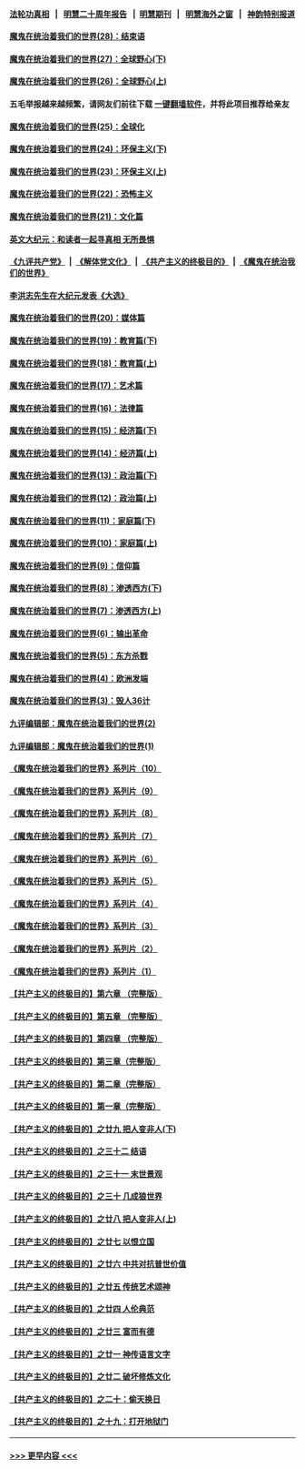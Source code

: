 #### [法轮功真相](https://github.com/gfw-breaker/truth/blob/master/README.md?t=0) &nbsp;&nbsp;|&nbsp;&nbsp; [明慧二十周年报告](https://github.com/gfw-breaker/mh-reports/blob/master/README.md?t=0) &nbsp;&nbsp;|&nbsp;&nbsp;[明慧期刊](https://github.com/gfw-breaker/mh-qikan) &nbsp;&nbsp;|&nbsp;&nbsp; [明慧海外之窗](https://github.com/gfw-breaker/mh-news/blob/master/README.md?t=0) &nbsp;&nbsp;|&nbsp;&nbsp; [神韵特别报道](https://github.com/gfw-breaker/mh-news/blob/master/shenyun.md?t=0)
#### [魔鬼在统治着我们的世界(28)：结束语](../pages/nsc422/n10936246.md?t=07140251) 
#### [魔鬼在统治着我们的世界(27)：全球野心(下)](../pages/nsc422/n10928319.md?t=07140251) 
#### [魔鬼在统治着我们的世界(26)：全球野心(上)](../pages/nsc422/n10900318.md?t=07140251) 
#### 五毛举报越来越频繁，请网友们前往下载 [一键翻墙软件](https://github.com/gfw-breaker/ssr-accounts)，并将此项目推荐给亲友
#### [魔鬼在统治着我们的世界(25)：全球化](../pages/nsc422/n10788205.md?t=07140251) 
#### [魔鬼在统治着我们的世界(24)：环保主义(下)](../pages/nsc422/n10695307.md?t=07140251) 
#### [魔鬼在统治着我们的世界(23)：环保主义(上)](../pages/nsc422/n10688613.md?t=07140251) 
#### [魔鬼在统治着我们的世界(22)：恐怖主义](../pages/nsc422/n10614727.md?t=07140251) 
#### [魔鬼在统治着我们的世界(21)：文化篇](../pages/nsc422/n10597706.md?t=07140251) 
#### [英文大纪元：和读者一起寻真相 无所畏惧](../pages/nsc422/n12542027.md?t=07140251) 
#### [《九评共产党》](https://github.com/begood0513/9ping.md/blob/master/README.md) &nbsp;|&nbsp; [《解体党文化》](../../../../jtdwh.md/blob/master/README.md)  &nbsp;|&nbsp; [《共产主义的终极目的》](../../../../gczydzjmd.md/blob/master/README.md) &nbsp;|&nbsp; [《魔鬼在统治我们的世界》](../../../../mgztzwmdsj.md/blob/master/README.md) 
#### [李洪志先生在大纪元发表《大选》](../pages/nsc422/n12534746.md?t=07140251) 
#### [魔鬼在统治着我们的世界(20)：媒体篇](../pages/nsc422/n10586579.md?t=07140251) 
#### [魔鬼在统治着我们的世界(19)：教育篇(下)](../pages/nsc422/n10564808.md?t=07140251) 
#### [魔鬼在统治着我们的世界(18)：教育篇(上)](../pages/nsc422/n10526970.md?t=07140251) 
#### [魔鬼在统治着我们的世界(17)：艺术篇](../pages/nsc422/n10499093.md?t=07140251) 
#### [魔鬼在统治着我们的世界(16)：法律篇](../pages/nsc422/n10485969.md?t=07140251) 
#### [魔鬼在统治着我们的世界(15)：经济篇(下)](../pages/nsc422/n10469975.md?t=07140251) 
#### [魔鬼在统治着我们的世界(14)：经济篇(上)](../pages/nsc422/n10457370.md?t=07140251) 
#### [魔鬼在统治着我们的世界(13)：政治篇(下)](../pages/nsc422/n10448270.md?t=07140251) 
#### [魔鬼在统治着我们的世界(12)：政治篇(上)](../pages/nsc422/n10444576.md?t=07140251) 
#### [魔鬼在统治着我们的世界(11)：家庭篇(下)](../pages/nsc422/n10440961.md?t=07140251) 
#### [魔鬼在统治着我们的世界(10)：家庭篇(上)](../pages/nsc422/n10435448.md?t=07140251) 
#### [魔鬼在统治着我们的世界(9)：信仰篇](../pages/nsc422/n10432159.md?t=07140251) 
#### [魔鬼在统治着我们的世界(8)：渗透西方(下)](../pages/nsc422/n10429603.md?t=07140251) 
#### [魔鬼在统治着我们的世界(7)：渗透西方(上)](../pages/nsc422/n10426013.md?t=07140251) 
#### [魔鬼在统治着我们的世界(6)：输出革命](../pages/nsc422/n10421536.md?t=07140251) 
#### [魔鬼在统治着我们的世界(5)：东方杀戮](../pages/nsc422/n10417707.md?t=07140251) 
#### [魔鬼在统治着我们的世界(4)：欧洲发端](../pages/nsc422/n10414890.md?t=07140251) 
#### [魔鬼在统治着我们的世界(3)：毁人36计](../pages/nsc422/n10411583.md?t=07140251) 
#### [九评编辑部：魔鬼在统治着我们的世界(2)](../pages/nsc422/n10410036.md?t=07140251) 
#### [九评编辑部：魔鬼在统治着我们的世界(1)](../pages/nsc422/n10406825.md?t=07140251) 
#### [《魔鬼在统治着我们的世界》系列片（10）](../pages/nsc422/n12292670.md?t=07140251) 
#### [《魔鬼在统治着我们的世界》系列片（9）](../pages/nsc422/n12290859.md?t=07140251) 
#### [《魔鬼在统治着我们的世界》系列片（8）](../pages/nsc422/n12287445.md?t=07140251) 
#### [《魔鬼在统治着我们的世界》系列片（7）](../pages/nsc422/n12283425.md?t=07140251) 
#### [《魔鬼在统治着我们的世界》系列片（6）](../pages/nsc422/n12282314.md?t=07140251) 
#### [《魔鬼在统治着我们的世界》系列片（5）](../pages/nsc422/n12281419.md?t=07140251) 
#### [《魔鬼在统治着我们的世界》系列片（4）](../pages/nsc422/n12274024.md?t=07140251) 
#### [《魔鬼在统治着我们的世界》系列片（3）](../pages/nsc422/n12271322.md?t=07140251) 
#### [《魔鬼在统治着我们的世界》系列片（2）](../pages/nsc422/n12269049.md?t=07140251) 
#### [《魔鬼在统治着我们的世界》系列片（1）](../pages/nsc422/n12267575.md?t=07140251) 
#### [【共产主义的终极目的】第六章 （完整版）](../pages/nsc422/n11428913.md?t=07140251) 
#### [【共产主义的终极目的】第五章 （完整版）](../pages/nsc422/n11428912.md?t=07140251) 
#### [【共产主义的终极目的】第四章 （完整版）](../pages/nsc422/n11428907.md?t=07140251) 
#### [【共产主义的终极目的】第三章（完整版）](../pages/nsc422/n11428848.md?t=07140251) 
#### [【共产主义的终极目的】第二章（完整版）](../pages/nsc422/n11428831.md?t=07140251) 
#### [【共产主义的终极目的】第一章（完整版）](../pages/nsc422/n11417651.md?t=07140251) 
#### [【共产主义的终极目的】之廿九 把人变非人(下)](../pages/nsc422/n11344140.md?t=07140251) 
#### [【共产主义的终极目的】之三十二 结语](../pages/nsc422/n11360535.md?t=07140251) 
#### [【共产主义的终极目的】之三十一 末世景观](../pages/nsc422/n11351129.md?t=07140251) 
#### [【共产主义的终极目的】之三十 几成狼世界](../pages/nsc422/n11348280.md?t=07140251) 
#### [【共产主义的终极目的】之廿八 把人变非人(上)](../pages/nsc422/n11340492.md?t=07140251) 
#### [【共产主义的终极目的】之廿七 以恨立国](../pages/nsc422/n11336944.md?t=07140251) 
#### [【共产主义的终极目的】之廿六 中共对抗普世价值](../pages/nsc422/n11324785.md?t=07140251) 
#### [【共产主义的终极目的】之廿五 传统艺术颂神](../pages/nsc422/n11296396.md?t=07140251) 
#### [【共产主义的终极目的】之廿四 人伦典范](../pages/nsc422/n11296397.md?t=07140251) 
#### [【共产主义的终极目的】之廿三 富而有德](../pages/nsc422/n11283598.md?t=07140251) 
#### [【共产主义的终极目的】之廿一 神传语言文字](../pages/nsc422/n11263265.md?t=07140251) 
#### [【共产主义的终极目的】之廿二 破坏修炼文化](../pages/nsc422/n11245728.md?t=07140251) 
#### [【共产主义的终极目的】之二十：偷天换日](../pages/nsc422/n11238846.md?t=07140251) 
#### [【共产主义的终极目的】之十九：打开地狱门](../pages/nsc422/n11206376.md?t=07140251) 

----
#### [ >>> 更早内容 <<< ](../indexes/nsc422-earlier.md)
